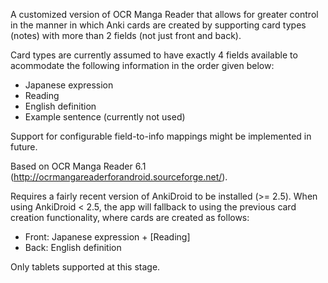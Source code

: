 A customized version of OCR Manga Reader that allows for greater control in the
manner in which Anki cards are created by supporting card types (notes) with more
than 2 fields (not just front and back).

Card types are currently assumed to have exactly 4 fields available to acommodate
the following information in the order given below:

* Japanese expression
* Reading
* English definition
* Example sentence (currently not used)

Support for configurable field-to-info mappings might be implemented in future.

Based on OCR Manga Reader 6.1 (http://ocrmangareaderforandroid.sourceforge.net/).

Requires a fairly recent version of AnkiDroid to be installed (>= 2.5).
When using AnkiDroid < 2.5, the app will fallback to using the previous card
creation functionality, where cards are created as follows:

* Front: Japanese expression + [Reading]
* Back: English definition

Only tablets supported at this stage.

